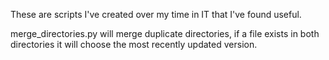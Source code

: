 These are scripts I've created over my time in IT that I've found useful.

merge_directories.py will merge duplicate directories, if a file exists in both directories it will choose the most recently updated version.
